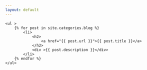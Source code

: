 ```yaml
---
layout: default
---
```

    <ul >
        {% for post in site.categories.blog %}
            <li>
                <h2>
                    <a href="{{ post.url }}">{{ post.title }}</a>
                </h2>
                <div >{{ post.description }}</div>
            </li>
        {% endfor %}
    </ul>